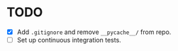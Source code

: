 # TODO

- [x] Add `.gitignore` and remove `__pycache__/` from repo.
- [ ] Set up continuous integration tests.
